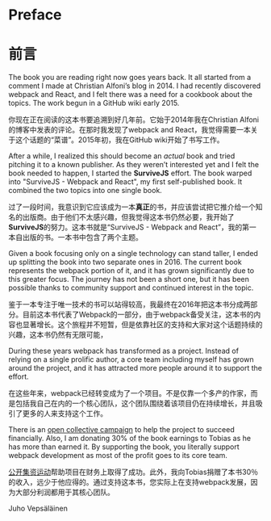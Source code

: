 # Preface
# 前言

The book you are reading right now goes years back. It all started from a comment I made at Christian Alfoni’s blog in 2014. I had recently discovered webpack and React, and I felt there was a need for a cookbook about the topics. The work begun in a GitHub wiki early 2015.

你现在正在阅读的这本书要追溯到好几年前。它始于2014年我在Christian Alfoni的博客中发表的评论。在那时我发现了webpack and React，我觉得需要一本关于这个话题的“菜谱”。2015年初，我在GitHub wiki开始了书写工作。

After a while, I realized this should become an *actual* book and tried pitching it to a known publisher. As they weren’t interested yet and I felt the book needed to happen, I started the **SurviveJS** effort. The book warped into "SurviveJS - Webpack and React", my first self-published book. It combined the two topics into one single book.

过了一段时间，我意识到它应该成为一本**真正**的书，并应该尝试把它推介给一个知名的出版商。由于他们不太感兴趣，但我觉得这本书仍然必要，我开始了**SurviveJS**的努力。这本书就是“SurviveJS - Webpack and React”，我的第一本自出版的书。一本书中包含了两个主题。

Given a book focusing only on a single technology can stand taller, I ended up splitting the book into two separate ones in 2016. The current book represents the webpack portion of it, and it has grown significantly due to this greater focus. The journey has not been a short one, but it has been possible thanks to community support and continued interest in the topic.

鉴于一本专注于唯一技术的书可以站得较高，我最终在2016年把这本书分成两部分。目前这本书代表了Webpack的一部分，由于webpack备受关注，这本书的内容也显著增长。这个旅程并不短暂，但是依靠社区的支持和大家对这个话题持续的兴趣，这本书仍然有无限可能，


During these years webpack has transformed as a project. Instead of relying on a single prolific author, a core team including myself has grown around the project, and it has attracted more people around it to support the effort.

在这些年来，webpack已经转变成为了一个项目。不是仅靠一个多产的作家，而是包括我自己在内的一个核心团队，这个团队围绕着该项目仍在持续增长，并且吸引了更多的人来支持这个工作。

There is an [open collective campaign](https://opencollective.com/webpack) to help the project to succeed financially. Also, I am donating 30% of the book earnings to Tobias as he has more than earned it. By supporting the book, you literally support webpack development as most of the profit goes to its core team.

[公开集资运动](https://opencollective.com/webpack)帮助项目在财务上取得了成功。此外，我向Tobias捐赠了本书30％的收入，远少于他应得的。通过支持这本书，您实际上在支持webpack发展，因为大部分利润都用于其核心团队。

Juho Vepsäläinen
